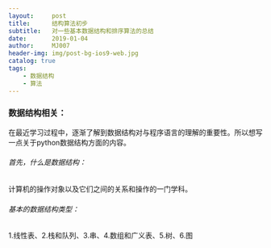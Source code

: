 ```yaml
---
layout:     post
title:      结构算法初步
subtitle:   对一些基本数据结构和排序算法的总结
date:       2019-01-04
author:     MJ007
header-img: img/post-bg-ios9-web.jpg
catalog: true
tags:
    - 数据结构
    - 算法
---
```



### 数据结构相关：
   在最近学习过程中，逐渐了解到数据结构对与程序语言的理解的重要性。所以想写一点关于python数据结构方面的内容。
###### 首先，什么是数据结构：
   计算机的操作对象以及它们之间的关系和操作的一门学科。
###### 基本的数据结构类型：
   1.线性表、2.栈和队列、3.串、4.数组和广义表、5.树、6.图
   
